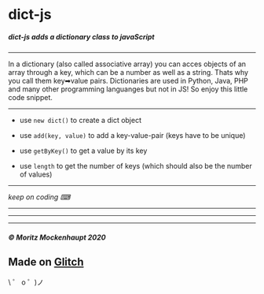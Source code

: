 # dict-js

##### dict-js adds a dictionary class to javaScript

---

In a dictionary (also called associative array) you can acces objects of an array through a key, which can be a number as well as a string. Thats why you call them key➡value pairs.
Dictionaries are used in Python, Java, PHP and many other programming languanges but not in JS!
So enjoy this little code snippet.

---

- use `new dict()` to create a dict object

* use `add(key, value)` to add a key-value-pair (keys have to be unique)

- use `getByKey()` to get a value by its key

- use `length` to get the number of keys (which should also be the number of values)

---

_keep on coding ⌨_

---

---

---

##### © Moritz Mockenhaupt 2020

## Made on [Glitch](https://glitch.com/)

\ ゜ o ゜)ノ
